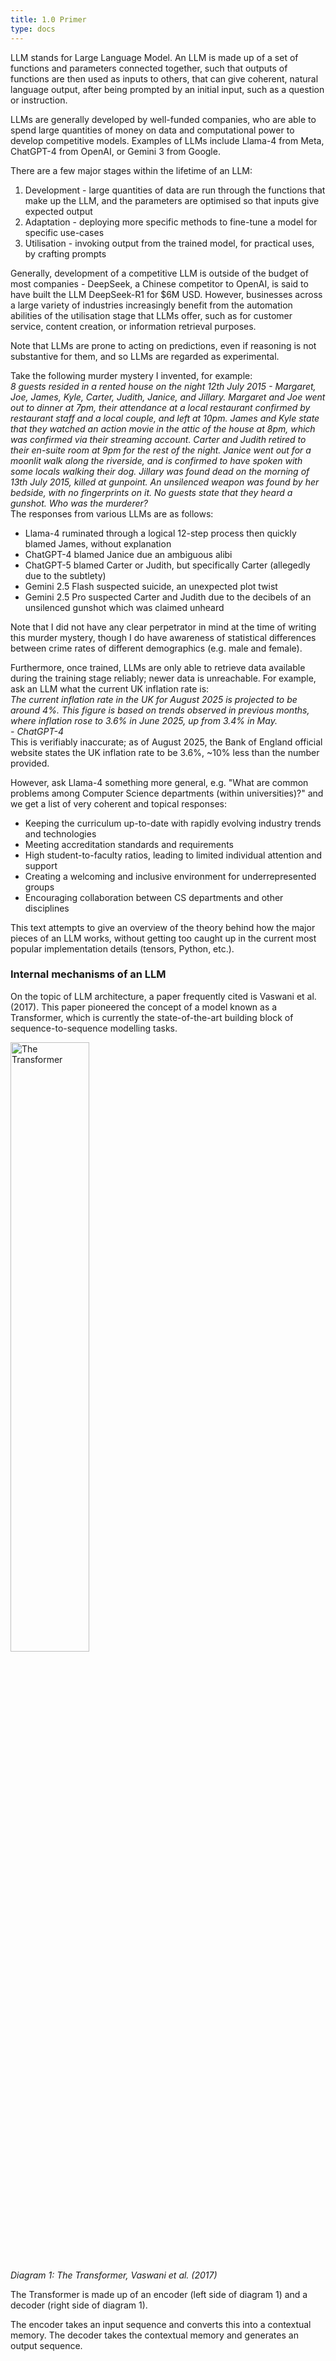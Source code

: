 ```yaml
---
title: 1.0 Primer
type: docs
---
```


LLM stands for Large Language Model. An LLM is made up of a set of functions and parameters connected together, such that outputs of functions are then used as inputs to others, that can give coherent, natural language output, after being prompted by an initial input, such as a question or instruction.

LLMs are generally developed by well-funded companies, who are able to spend large quantities of money on data and computational power to develop competitive models. Examples of LLMs include Llama-4 from Meta, ChatGPT-4 from OpenAI, or Gemini 3 from Google.

There are a few major stages within the lifetime of an LLM:

1. Development \- large quantities of data are run through the functions that make up the LLM, and the parameters are optimised so that inputs give expected output  
2. Adaptation \- deploying more specific methods to fine-tune a model for specific use-cases  
3. Utilisation \- invoking output from the trained model, for practical uses, by crafting prompts

Generally, development of a competitive LLM is outside of the budget of most companies \- DeepSeek, a Chinese competitor to OpenAI, is said to have built the LLM DeepSeek-R1 for $6M USD. However, businesses across a large variety of industries increasingly benefit from the automation abilities of the utilisation stage that LLMs offer, such as for customer service, content creation, or information retrieval purposes.

Note that LLMs are prone to acting on predictions, even if reasoning is not substantive for them, and so LLMs are regarded as experimental.

Take the following murder mystery I invented, for example:  
*8 guests resided in a rented house on the night 12th July 2015 \- Margaret, Joe, James, Kyle, Carter, Judith, Janice, and Jillary. Margaret and Joe went out to dinner at 7pm, their attendance at a local restaurant confirmed by restaurant staff and a local couple, and left at 10pm. James and Kyle state that they watched an action movie in the attic of the house at 8pm, which was confirmed via their streaming account. Carter and Judith retired to their en-suite room at 9pm for the rest of the night. Janice went out for a moonlit walk along the riverside, and is confirmed to have spoken with some locals walking their dog. Jillary was found dead on the morning of 13th July 2015, killed at gunpoint. An unsilenced weapon was found by her bedside, with no fingerprints on it. No guests state that they heard a gunshot. Who was the murderer?*  
The responses from various LLMs are as follows:

* Llama-4 ruminated through a logical 12-step process then quickly blamed James, without explanation  
* ChatGPT-4 blamed Janice due an ambiguous alibi  
* ChatGPT-5 blamed Carter or Judith, but specifically Carter (allegedly due to the subtlety)  
* Gemini 2.5 Flash suspected suicide, an unexpected plot twist  
* Gemini 2.5 Pro suspected Carter and Judith due to the decibels of an unsilenced gunshot which was claimed unheard

Note that I did not have any clear perpetrator in mind at the time of writing this murder mystery, though I do have awareness of statistical differences between crime rates of different demographics (e.g. male and female).

Furthermore, once trained, LLMs are only able to retrieve data available during the training stage reliably; newer data is unreachable. For example, ask an LLM what the current UK inflation rate is:  
*The current inflation rate in the UK for August 2025 is projected to be around 4%. This figure is based on trends observed in previous months, where inflation rose to 3.6% in June 2025, up from 3.4% in May.*  
*\- ChatGPT-4*  
This is verifiably inaccurate; as of August 2025, the Bank of England official website states the UK inflation rate to be 3.6%, \~10% less than the number provided.

However, ask Llama-4 something more general, e.g. "What are common problems among Computer Science departments (within universities)?" and we get a list of very coherent and topical responses:

* Keeping the curriculum up-to-date with rapidly evolving industry trends and technologies  
* Meeting accreditation standards and requirements  
* High student-to-faculty ratios, leading to limited individual attention and support  
* Creating a welcoming and inclusive environment for underrepresented groups  
* Encouraging collaboration between CS departments and other disciplines

This text attempts to give an overview of the theory behind how the major pieces of an LLM works, without getting too caught up in the current most popular implementation details (tensors, Python, etc.).

### Internal mechanisms of an LLM

On the topic of LLM architecture, a paper frequently cited is Vaswani et al. (2017). This paper pioneered the concept of a model known as a Transformer, which is currently the state-of-the-art building block of sequence-to-sequence modelling tasks. 

<img src="/img/transformer-vaswani.png" alt="The Transformer" width="50%"/>

*Diagram 1: The Transformer, Vaswani et al. (2017)*

The Transformer is made up of an encoder (left side of diagram 1\) and a decoder (right side of diagram 1).

The encoder takes an input sequence and converts this into a contextual memory. The decoder takes the contextual memory and generates an output sequence.
